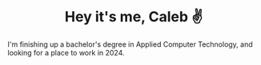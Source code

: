 <h1 align="center"><b>Hey it's me, Caleb ✌️</b></h1>

I'm finishing up a bachelor's degree in Applied Computer Technology, and looking for a place to work in 2024. 

<!--
**belacmu/belacmu** is a ✨ _special_ ✨ repository because its `README.md` (this file) appears on your GitHub profile.

Here are some ideas to get you started:

- 🔭 I’m currently working on ...
- 🌱 I’m currently learning ...
- 👯 I’m looking to collaborate on ...
- 🤔 I’m looking for help with ...
- 💬 Ask me about ...
- 📫 How to reach me: ...
- 😄 Pronouns: ...
- ⚡ Fun fact: ...
-->
